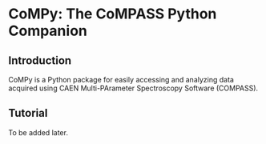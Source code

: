 # CoMPy: The CoMPASS Python Companion

## Introduction

CoMPy is a Python package for easily accessing and analyzing data acquired using CAEN Multi-PArameter Spectroscopy Software (COMPASS).

## Tutorial

To be added later.
